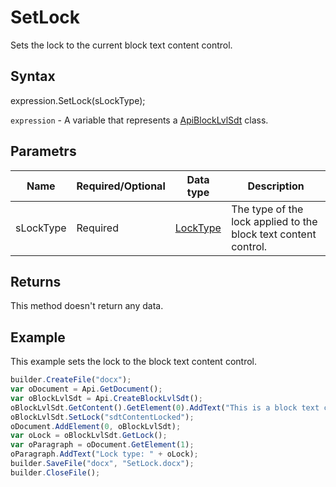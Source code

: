 # SetLock

Sets the lock to the current block text content control.

## Syntax

expression.SetLock(sLockType);

`expression` - A variable that represents a [ApiBlockLvlSdt](../ApiBlockLvlSdt.md) class.

## Parametrs

| **Name** | **Required/Optional** | **Data type** | **Description** |
| ------------- | ------------- | ------------- | ------------- |
| sLockType | Required | [LockType](../../../Enumerations/LockType.md) | The type of the lock applied to the block text content control. |

## Returns

This method doesn't return any data.

## Example

This example sets the lock to the block text content control.

```javascript
builder.CreateFile("docx");
var oDocument = Api.GetDocument();
var oBlockLvlSdt = Api.CreateBlockLvlSdt();
oBlockLvlSdt.GetContent().GetElement(0).AddText("This is a block text content control with the content lock set to it.");
oBlockLvlSdt.SetLock("sdtContentLocked");
oDocument.AddElement(0, oBlockLvlSdt);
var oLock = oBlockLvlSdt.GetLock();
var oParagraph = oDocument.GetElement(1);
oParagraph.AddText("Lock type: " + oLock);
builder.SaveFile("docx", "SetLock.docx");
builder.CloseFile();
```